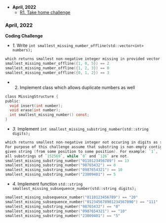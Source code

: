 - **April, 2022**
  - [R1. Take home challenge](#r1)

### April, 2022
<a name=r1></a>
**Coding Challenge**
- _1._ Write `int smallest_missing_number_offline(std::vector<int> numbers);`
```c
which returns smallest non-negative integer missing in provided vector of numbers.
smallest_missing_number_offline({1, 0, 5}) == 2
smallest_missing_number_offline({1, 2, 3}) == 0
smallest_missing_number_offline({0, 1, 2}) == 3
```
- 2. Implement class which allows duplicate numbers as well
```c
class MissingStructure {
public:
  void insert(int number);
  void erase(int number);
  int smallest_missing_number() const;
}
```
- _3._ Implement `int smallest_missing_substring_number(std::string digits);`
```c
which returns smallest non-negative integer not occuring in digits as substring. 
For purpose of this challenge assume that substring is non-empty contigous subsequence of 
given string (from some position to some position). For example: `1`, `256` and `152569` are 
all substrings of `152569`, while `0` and `126` are not.
smallest_missing_substring_number("0110123456789") == 13
smallest_missing_substring_number("98765432") == 0
smallest_missing_substring_number("0987654321") == 10
smallest_missing_substring_number("23009401") == 5
```
- _4._ Implement function `std::string smallest_missing_subsequence_number(std::string digits);`
```c
smallest_missing_subsequence_number("0110123456789") == "20"
smallest_missing_subsequence_number("012345678901234567890") == "111"
smallest_missing_substring_number("98765432") == "0"
smallest_missing_substring_number("0987654321") == "10"
smallest_missing_substring_number("23009401") == "5"
```
